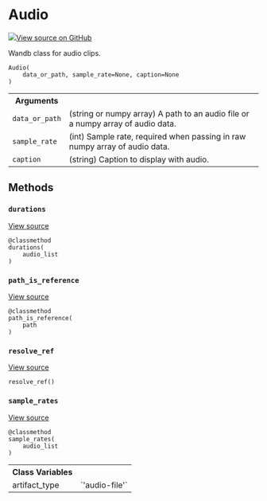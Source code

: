 # Audio



[![](https://www.tensorflow.org/images/GitHub-Mark-32px.png)View source on GitHub](https://www.github.com/wandb/client/tree/c129c32964aca6a8509d98a0cc3c9bc46f2d8a4c/wandb/data_types.py#L883-L1027)




Wandb class for audio clips.

<pre><code>Audio(
    data_or_path, sample_rate=None, caption=None
)</code></pre>





<!-- Tabular view -->
<table>
<tr><th>Arguments</th></tr>

<tr>
<td>
<code>data_or_path</code>
</td>
<td>
(string or numpy array) A path to an audio file
or a numpy array of audio data.
</td>
</tr><tr>
<td>
<code>sample_rate</code>
</td>
<td>
(int) Sample rate, required when passing in raw
numpy array of audio data.
</td>
</tr><tr>
<td>
<code>caption</code>
</td>
<td>
(string) Caption to display with audio.
</td>
</tr>
</table>



## Methods

<h3 id="durations"><code>durations</code></h3>

<a target="_blank" href="https://www.github.com/wandb/client/tree/c129c32964aca6a8509d98a0cc3c9bc46f2d8a4c/wandb/data_types.py#L985-L987">View source</a>

<pre><code>@classmethod</code>
<code>durations(
    audio_list
)</code></pre>




<h3 id="path_is_reference"><code>path_is_reference</code></h3>

<a target="_blank" href="https://www.github.com/wandb/client/tree/c129c32964aca6a8509d98a0cc3c9bc46f2d8a4c/wandb/data_types.py#L928-L930">View source</a>

<pre><code>@classmethod</code>
<code>path_is_reference(
    path
)</code></pre>




<h3 id="resolve_ref"><code>resolve_ref</code></h3>

<a target="_blank" href="https://www.github.com/wandb/client/tree/c129c32964aca6a8509d98a0cc3c9bc46f2d8a4c/wandb/data_types.py#L1001-L1013">View source</a>

<pre><code>resolve_ref()</code></pre>




<h3 id="sample_rates"><code>sample_rates</code></h3>

<a target="_blank" href="https://www.github.com/wandb/client/tree/c129c32964aca6a8509d98a0cc3c9bc46f2d8a4c/wandb/data_types.py#L989-L991">View source</a>

<pre><code>@classmethod</code>
<code>sample_rates(
    audio_list
)</code></pre>








<!-- Tabular view -->
<table>
<tr><th>Class Variables</th></tr>

<tr>
<td>
artifact_type<a id="artifact_type"></a>
</td>
<td>
`'audio-file'`
</td>
</tr>
</table>

